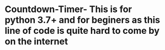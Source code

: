# Countdown-Timer- This is for python 3.7+ and for beginers as this line of code is quite hard to come by on the internet
